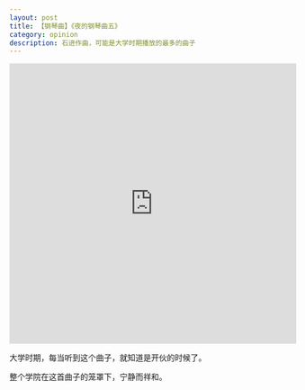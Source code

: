 ```yaml
---
layout: post
title: 【钢琴曲】《夜的钢琴曲五》
category: opinion
description: 石进作曲，可能是大学时期播放的最多的曲子
---
```


<iframe height=498 width=510 src="http://player.youku.com/embed/XMTM4NTk4NzM5Ng==" frameborder=0 allowfullscreen></iframe>

大学时期，每当听到这个曲子，就知道是开伙的时候了。

整个学院在这首曲子的笼罩下，宁静而祥和。

[Roger秋骊]:    http://lirenlong.github.io  "Roger秋骊"

